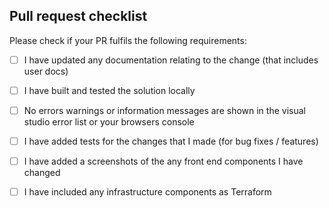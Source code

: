 ## Pull request checklist

Please check if your PR fulfils the following requirements:

- [ ] I have updated any documentation relating to the change (that includes user docs)
- [ ] I have built and tested the solution locally
- [ ] No errors warnings or information messages are shown in the visual studio error list or your browsers console
- [ ] I have added tests for the changes that I made (for bug fixes / features)
- [ ] I have added a screenshots of the any front end components I have changed
- [ ] I have included any infrastructure components as Terraform

